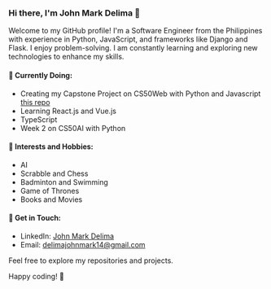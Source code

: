 ### Hi there, I'm John Mark Delima 👋

Welcome to my GitHub profile! I'm a Software Engineer from the Philippines with experience in Python, JavaScript, and frameworks like Django and Flask. I enjoy problem-solving. I am constantly learning and exploring new technologies to enhance my skills.

#### 🌱 Currently Doing:
- Creating my Capstone Project on CS50Web with Python and Javascript [this repo](https://github.com/jnale-hub/Nexus-Publication-Games)
- Learning React.js and Vue.js
- TypeScript
- Week 2 on CS50AI with Python

#### 🤖 Interests and Hobbies:
- AI
- Scrabble and Chess
- Badminton and Swimming
- Game of Thrones
- Books and Movies

#### 💬 Get in Touch:
- LinkedIn: [John Mark Delima](https://www.linkedin.com/in/delimajohnmark)
- Email: [delimajohnmark14@gmail.com](mailto:delimajohnmark14@gmail.com)

Feel free to explore my repositories and projects. 

Happy coding! 🚀
